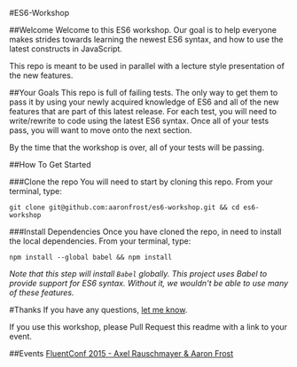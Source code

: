 #ES6-Workshop

##Welcome
Welcome to this ES6 workshop. Our goal is to help everyone makes strides towards learning the newest ES6 syntax, and
how to use the latest constructs in JavaScript.

This repo is meant to be used in parallel with a lecture style presentation of the new features.

##Your Goals
This repo is full of failing tests. The only way to get them to pass it by using your newly acquired knowledge of ES6
and all of the new features that are part of this latest release. For each test, you will need to write/rewrite to code
using the latest ES6 syntax. Once all of your tests pass, you will want to move onto the next section.

By the time that the workshop is over, all of your tests will be passing.

##How To Get Started

###Clone the repo
You will need to start by cloning this repo. From your terminal, type:
```
git clone git@github.com:aaronfrost/es6-workshop.git && cd es6-workshop
```

###Install Dependencies
Once you have cloned the repo, in need to install the local dependencies. From your terminal, type:
```
npm install --global babel && npm install
```

*Note that this step will install `Babel` globally. This project uses Babel to provide support for ES6 syntax. Without
it, we wouldn't be able to use many of these features.*

#Thanks
If you have any questions, [let me know](https://www.twitter.com/js_dev).

If you use this workshop, please Pull Request this readme with a link to your event.

##Events
[FluentConf 2015 - Axel Rauschmayer & Aaron Frost](http://fluentconf.com/javascript-html-2015/public/schedule/detail/38811)


